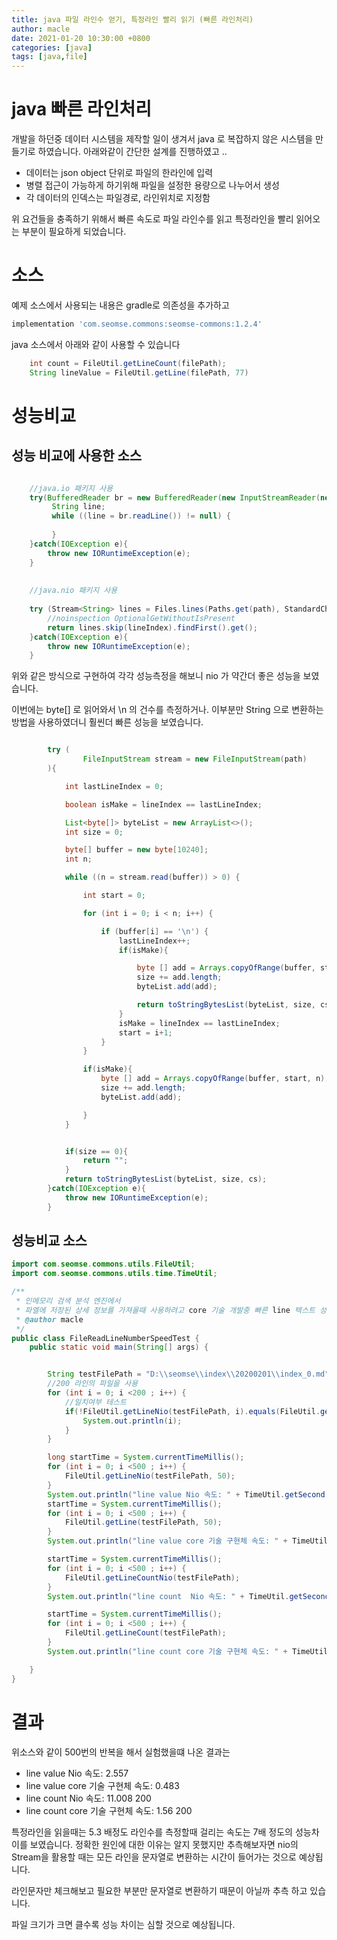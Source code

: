 ```yaml
---
title: java 파일 라인수 얻기, 특정라인 빨리 읽기 (빠른 라인처리)
author: macle
date: 2021-01-20 10:30:00 +0800
categories: [java]
tags: [java,file]
---
```


# java 빠른 라인처리
개발을 하던중 데이터 시스템을 제작할 일이 생겨서 java 로 복잡하지 않은 시스템을 만들기로 하였습니다. 아래와같이 간단한 설계를 진행하였고 ..
 - 데이터는 json object 단위로 파일의 한라인에 입력
 - 병렬 접근이 가능하게 하기위해 파일을 설정한 용량으로 나누어서 생성
 - 각 데이터의 인덱스는 파일경로, 라인위치로 지정함

위 요건들을 충족하기 위해서 빠른 속도로 파일 라인수를 읽고 특정라인을 빨리 읽어오는 부분이 필요하게 되었습니다.

# 소스
예제 소스에서 사용되는 내용은 gradle로 의존성을 추가하고
```gradle
implementation 'com.seomse.commons:seomse-commons:1.2.4'
```

java 소스에서 아래와 같이 사용할 수 있습니다
```java
    int count = FileUtil.getLineCount(filePath);
    String lineValue = FileUtil.getLine(filePath, 77)
```

# 성능비교
## 성능 비교에 사용한 소스

```java

    //java.io 패키지 사용 
	try(BufferedReader br = new BufferedReader(new InputStreamReader(new FileInputStream(file), charSet))){
		 String line;
	     while ((line = br.readLine()) != null) {
	    	  
	     }
	}catch(IOException e){
		throw new IORuntimeException(e);
	}
	
	
	//java.nio 패키지 사용
 
    try (Stream<String> lines = Files.lines(Paths.get(path), StandardCharsets.UTF_8)) {
        //noinspection OptionalGetWithoutIsPresent
        return lines.skip(lineIndex).findFirst().get();
    }catch(IOException e){
        throw new IORuntimeException(e);
    }

```
위와 같은 방식으로 구현하여 각각 성능측정을 해보니 nio 가 약간더 좋은 성능을 보였습니다.

이번에는 byte[] 로 읽어와서 \n 의 건수를 측정하거나. 이부분만 String 으로 변환하는 방법을 사용하였더니
훨씬더 빠른 성능을 보였습니다.

```java

		try (
				FileInputStream stream = new FileInputStream(path)
		){

			int lastLineIndex = 0;

			boolean isMake = lineIndex == lastLineIndex;

			List<byte[]> byteList = new ArrayList<>();
			int size = 0;

			byte[] buffer = new byte[10240];
			int n;

			while ((n = stream.read(buffer)) > 0) {

				int start = 0;

				for (int i = 0; i < n; i++) {

					if (buffer[i] == '\n') {
						lastLineIndex++;
						if(isMake){

							byte [] add = Arrays.copyOfRange(buffer, start, i);
							size += add.length;
							byteList.add(add);

							return toStringBytesList(byteList, size, cs);
						}
						isMake = lineIndex == lastLineIndex;
						start = i+1;
					}
				}

				if(isMake){
					byte [] add = Arrays.copyOfRange(buffer, start, n);
					size += add.length;
					byteList.add(add);

				}
			}


			if(size == 0){
				return "";
			}
			return toStringBytesList(byteList, size, cs);
		}catch(IOException e){
			throw new IORuntimeException(e);
		}

```
## 성능비교 소스
```java
import com.seomse.commons.utils.FileUtil;
import com.seomse.commons.utils.time.TimeUtil;

/**
 * 인메모리 검색 분석 엔진에서 
 * 파엘에 저장된 상세 정보를 가져올때 사용하려고 core 기술 개발중 빠른 line 텍스트 성능 테스트
 * @author macle
 */
public class FileReadLineNumberSpeedTest {
    public static void main(String[] args) {


        String testFilePath = "D:\\seomse\\index\\20200201\\index_0.md";
        //200 라인의 파일을 사용
		for (int i = 0; i <200 ; i++) {
            //일치여부 테스트
			if(!FileUtil.getLineNio(testFilePath, i).equals(FileUtil.getLine(testFilePath, i))){
				System.out.println(i);
			}
		}

        long startTime = System.currentTimeMillis();
		for (int i = 0; i <500 ; i++) {
            FileUtil.getLineNio(testFilePath, 50);
		}
        System.out.println("line value Nio 속도: " + TimeUtil.getSecond(System.currentTimeMillis()-startTime));
        startTime = System.currentTimeMillis();
        for (int i = 0; i <500 ; i++) {
            FileUtil.getLine(testFilePath, 50);
        }
        System.out.println("line value core 기술 구현체 속도: " + TimeUtil.getSecond(System.currentTimeMillis()-startTime));

        startTime = System.currentTimeMillis();
        for (int i = 0; i <500 ; i++) {
            FileUtil.getLineCountNio(testFilePath);
        }
        System.out.println("line count  Nio 속도: " + TimeUtil.getSecond(System.currentTimeMillis()-startTime) + " " + FileUtil.getLineCountNio(testFilePath));

        startTime = System.currentTimeMillis();
        for (int i = 0; i <500 ; i++) {
            FileUtil.getLineCount(testFilePath);
		}
        System.out.println("line count core 기술 구현체 속도: " + TimeUtil.getSecond(System.currentTimeMillis()-startTime) +" " + FileUtil.getLineCount(testFilePath));

    }
}

```
# 결과
위소스와 같이 500번의 반복을 해서 실험했을떄 나온 결과는
- line value Nio 속도: 2.557
- line value core 기술 구현체 속도: 0.483
- line count Nio 속도: 11.008 200
- line count core 기술 구현체 속도: 1.56 200

특정라인을 읽을때는 5.3 배정도 라인수를 측정할때 걸리는 속도는 7배 정도의 성능차이를 보였습니다. 정확한 원인에 대한 이유는 알지 못했지만 추측해보자면 nio의 Stream을 활용할 때는 모든 라인을 문자열로 변환하는 시간이 들어가는 것으로 예상됩니다.

라인문자만 체크해보고 필요한 부분만 문자열로 변환하기 때문이 아닐까 추측 하고 있습니다.

파일 크기가 크면 클수록 성능 차이는 심할 것으로 예상됩니다.